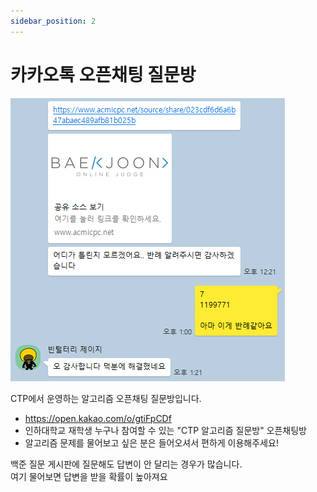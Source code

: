 ```yaml
---
sidebar_position: 2
---
```


# 카카오톡 오픈채팅 질문방

![](../../../static/img/lending/chat.png)

CTP에서 운영하는 알고리즘 오픈채팅 질문방입니다.

- https://open.kakao.com/o/gtiFpCDf
- 인하대학교 재학생 누구나 참여할 수 있는 "CTP 알고리즘 질문방" 오픈채팅방
- 알고리즘 문제를 물어보고 싶은 분은 들어오셔서 편하게 이용해주세요!

백준 질문 게시판에 질문해도 답변이 안 달리는 경우가 많습니다.  
여기 물어보면 답변을 받을 확률이 높아져요

